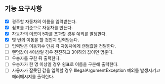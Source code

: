## 기능 요구사항
- [x] 경주할 자동차의 이름을 입력받는다.
- [x] 쉼표를 기준으로 자동차를 만든다.
- [x] 자동차의 이름이 5자를 초과할 경우 예외를 발생한다.
- [x] 몇 번의 이동을 할 것인지 입력받는다.
- [ ] 입력받은 이동회수 만큼 각 자동차에게 랜덤값을 전달한다.
- [ ] 랜덤값이 4이상일 경우 전진하고 3이하의 값이면 멈춘다.
- [ ] 우승자를 구한 뒤 출력한다.
- [ ] 우승자가 한 명 이상일 경우 쉼표로 이름을 구분해 출력한다.
- [ ] 사용자가 잘못된 값을 입력할 경우 IllegalArgumentException 예외를 발생시키고 에러메시지를 출력한다.
